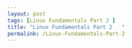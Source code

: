```yaml
---
layout: post
tags: [Linux Fundamentals Part 2 ]
title: "Linux Fundamentals Part 2   "
permalink: /Linux-Fundamentals-Part-2
---
```

